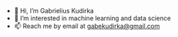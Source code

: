 - 👋 Hi, I’m Gabrielius Kudirka
- 👀 I’m interested in machine learning and data science
- 📫 Reach me by email at gabekudirka@gmail.com


